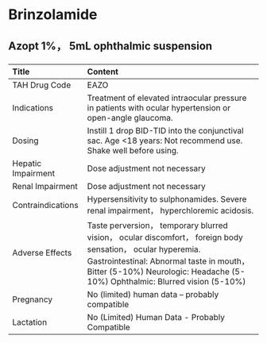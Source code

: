 # Brinzolamide

## Azopt 1%， 5mL ophthalmic suspension

##### 

| Title              | Content                                                                                                                                                                                                                                 |
|:-------------------|:----------------------------------------------------------------------------------------------------------------------------------------------------------------------------------------------------------------------------------------|
| TAH Drug Code      | EAZO                                                                                                                                                                                                                                    |
| Indications        | Treatment of elevated intraocular pressure in patients with ocular hypertension or open-angle glaucoma.                                                                                                                                 |
| Dosing             | Instill 1 drop BID-TID into the conjunctival sac. Age <18 years: Not recommend use. Shake well before using.                                                                                                                            |
| Hepatic Impairment | Dose adjustment not necessary                                                                                                                                                                                                           |
| Renal Impairment   | Dose adjustment not necessary                                                                                                                                                                                                           |
| Contraindications  | Hypersensitivity to sulphonamides. Severe renal impairment， hyperchloremic acidosis.                                                                                                                                                   |
| Adverse Effects    | Taste perversion， temporary blurred vision， ocular discomfort， foreign body sensation， ocular hyperemia. Gastrointestinal: Abnormal taste in mouth， Bitter (5-10%) Neurologic: Headache (5-10%) Ophthalmic: Blurred vision (5-10%) |
| Pregnancy          | No (limited) human data – probably compatible                                                                                                                                                                                           |
| Lactation          | No (Limited) Human Data - Probably Compatible                                                                                                                                                                                           |


